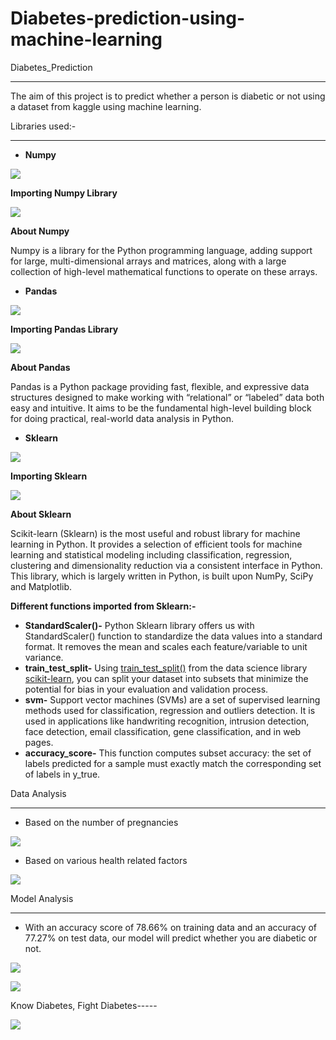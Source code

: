 # Diabetes-prediction-using-machine-learning
Diabetes\_Prediction

-----
The aim of this project is to predict whether a person is diabetic or not using a dataset from kaggle using machine learning.

Libraries used:-

-----
- **Numpy**

![](Aspose.Words.18c1216d-a6e6-4896-9697-df779a856703.001.png)

**Importing Numpy Library**

![](Aspose.Words.18c1216d-a6e6-4896-9697-df779a856703.002.png)

**About Numpy**

Numpy is a library for the Python programming language, adding support for large, multi-dimensional arrays and matrices, along with a large collection of high-level mathematical functions to operate on these arrays.

- **Pandas**

![](Aspose.Words.18c1216d-a6e6-4896-9697-df779a856703.003.png)

**Importing Pandas Library**

![](Aspose.Words.18c1216d-a6e6-4896-9697-df779a856703.004.png)

**About Pandas**

Pandas is a Python package providing fast, flexible, and expressive data structures designed to make working with “relational” or “labeled” data both easy and intuitive. It aims to be the fundamental high-level building block for doing practical, real-world data analysis in Python.

- **Sklearn**

![](Aspose.Words.18c1216d-a6e6-4896-9697-df779a856703.005.png)

**Importing Sklearn**

![](Aspose.Words.18c1216d-a6e6-4896-9697-df779a856703.006.png)

**About Sklearn**

Scikit-learn (Sklearn) is the most useful and robust library for machine learning in Python. It provides a selection of efficient tools for machine learning and statistical modeling including classification, regression, clustering and dimensionality reduction via a consistent interface in Python. This library, which is largely written in Python, is built upon NumPy, SciPy and Matplotlib.

**Different functions imported from Sklearn:-**

- **StandardScaler()-** Python Sklearn library offers us with StandardScaler() function to standardize the data values into a standard format. It removes the mean and scales each feature/variable to unit variance.
- **train\_test\_split-** Using [train_test_split()](https://scikit-learn.org/stable/modules/generated/sklearn.model_selection.train_test_split.html) from the data science library [scikit-learn](https://scikit-learn.org/stable/index.html), you can split your dataset into subsets that minimize the potential for bias in your evaluation and validation process.
- **svm-** Support vector machines (SVMs) are a set of supervised learning methods used for classification, regression and outliers detection. It is used in applications like handwriting recognition, intrusion detection, face detection, email classification, gene classification, and in web pages.
- **accuracy\_score-** This function computes subset accuracy: the set of labels predicted for a sample must exactly match the corresponding set of labels in y\_true.

Data Analysis

-----
- Based on the number of pregnancies

![](Aspose.Words.18c1216d-a6e6-4896-9697-df779a856703.007.png)





- Based on various health related factors

![](Aspose.Words.18c1216d-a6e6-4896-9697-df779a856703.008.png)

Model Analysis

-----
- With an accuracy score of 78.66% on training data and an accuracy of 77.27% on test data, our model will predict whether you are diabetic or not.

![](Aspose.Words.18c1216d-a6e6-4896-9697-df779a856703.009.png)

![](Aspose.Words.18c1216d-a6e6-4896-9697-df779a856703.010.png)


Know Diabetes, Fight Diabetes-----

![](Aspose.Words.18c1216d-a6e6-4896-9697-df779a856703.011.png)

